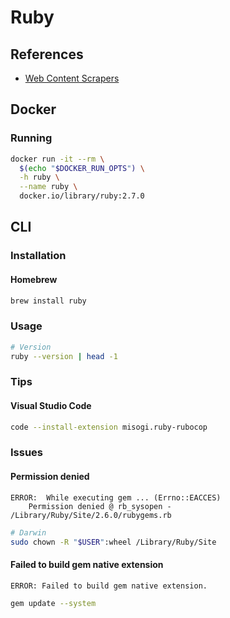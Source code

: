 # Ruby

<!--
Mechanize
Nokogiri

https://code.tutsplus.com/articles/building-your-first-web-scraper-01--cms-27559
https://www.inkoop.io/blog/web-scraping-using-selenium-ruby/
https://www.scrapingdog.com/blog/web-scraping-with-ruby
https://scraperbox.com/blog/web-scraping-with-ruby?utm_campaign=News&utm_medium=Community&utm_source=DataCamp.com
https://learn.co/lessons/ruby-remote-data-practice-scraping
http://merowing.info/2015/01/extracting-data-from-websites-without-api/
http://tutorials.jumpstartlab.com/topics/scraping-with-capybara.html
http://www.mattmorgante.com/technology/webscraper
https://ronanlopes.me/web-crawler-minerando-noticias-em-ruby-com-o-nokogiri/
https://agilie.com/en/blog/case-study-how-we-built-web-scraper-on-ruby-on-rails
https://www.freecodecamp.org/news/how-to-scrape-with-ruby-and-nokogiri-and-map-the-data-bd9febb5e18a/
https://www.botreetechnologies.com/blog/how-to-do-web-scraping-of-a-static-or-dynamic-website-with-ruby-on-rails/
https://scraperbox.com/blog/web-scraping-with-ruby
https://zenscrape.com/web-scraping-ruby/
https://dev.to/amsmo/web-scraping-in-ruby-great-practice-for-aspiring-web-developers-2k5a
https://dev.to/debosthefirst/how-to-build-a-web-scraper-in-ruby-a-covid-19-live-data-example-16o0
https://hackernoon.com/my-journey-building-a-scraper-with-ruby-vx1n3y05
https://itnext.io/building-a-basic-scraper-with-ruby-1cec071ada83
https://rapidapi.com/blog/web-scraping-ruby/
https://sloboda-studio.com/blog/how-to-do-web-scraping-with-ruby/
https://www.scrapingbee.com/blog/web-scraping-ruby/
https://onebitcode.com/web-scraping-com-ruby/
https://medium.com/@jennyjean8675309/web-scraping-with-ruby-and-nokogiri-73e75a6f34ed
-->

<!--
https://www.linkedin.com/learning/ruby-essential-training-part-1-the-basics/learn-the-basics-of-ruby
https://app.pluralsight.com/paths/skill/ruby-language-fundamentals

https://app.pluralsight.com/paths/skill/ruby-language-fundamentals
https://www.linkedin.com/learning/topics/ruby?entityType=COURSE
https://app.pluralsight.com/library/courses/ruby-getting-started/table-of-contents
https://app.pluralsight.com/library/courses/reading-writing-data-ruby/table-of-contents
-->

## References

- [Web Content Scrapers](https://www.ruby-toolbox.com/categories/Web_Content_Scrapers)

## Docker

### Running

```sh
docker run -it --rm \
  $(echo "$DOCKER_RUN_OPTS") \
  -h ruby \
  --name ruby \
  docker.io/library/ruby:2.7.0
```

## CLI

### Installation

#### Homebrew

```sh
brew install ruby
```

### Usage

```sh
# Version
ruby --version | head -1
```

### Tips

#### Visual Studio Code

```sh
code --install-extension misogi.ruby-rubocop
```

### Issues

#### Permission denied

```log
ERROR:  While executing gem ... (Errno::EACCES)
    Permission denied @ rb_sysopen - /Library/Ruby/Site/2.6.0/rubygems.rb
```

```sh
# Darwin
sudo chown -R "$USER":wheel /Library/Ruby/Site
```

<!-- #### Could not find a valid gem

```log
ERROR: Could not find a valid gem 'rake' (>= 0), here is why: windows
```

```sh
gem sources
gem sources -a http://rubygems.org/
gem sources --remove https://rubygems.org/
gem install rake
``` -->

<!-- #### Certificate verify failed

```log
SSL_connect returned=1 errno=0 state=SSLv3 read server certificate B: certificate verify failed
```

```sh
https://gist.github.com/luislavena/f064211759ee0f806c88
``` -->

#### Failed to build gem native extension

```log
ERROR: Failed to build gem native extension.
```

```sh
gem update --system
```

<!-- #### Psych:Module

```log
private method load called for Psych:Module
```

```sh
gem update --system
``` -->

<!-- #### Token

```log
NoMethodError (undefined method `[]' for nil:NilClass):
```

Need add `{}` or `nil`. -->

<!-- #### Nginx

```log
413 Request Entity Too Large
```

```sh
sudo vim /etc/nginx/sites-available/[appname]

server {
    client_max_body_size 8M;
}
```

```sh
sudo systemctl restart nginx
``` -->

<!-- #### MiniMagick::Error

##### APT

```log
MiniMagick::Error (ImageMagick/GraphicsMagick is not installed):
```

```sh
sudo apt update
sudo apt -y install imagemagick
``` -->
